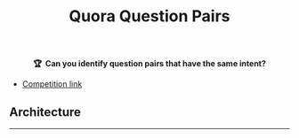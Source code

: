 <h1 align="center">
  
  Quora Question Pairs 

</h1>

<br>

<p align="center">
    <strong>🏆&nbsp; Can you identify question pairs that have the same intent?</strong>
</p>

- [Competition link](https://www.kaggle.com/c/quora-question-pairs)

## Architecture

<p align="center>
<center>
  <img src="images/NN_Architecture.jpg" width="400">
</center>
</p>

----
